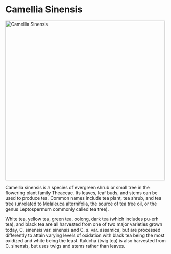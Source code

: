 # Camellia Sinensis

<img class="image-rounded" src="https://upload.wikimedia.org/wikipedia/commons/thumb/e/e3/Camellia_sinensis_-_K%C3%B6hler%E2%80%93s_Medizinal-Pflanzen-025.jpg/800px-Camellia_sinensis_-_K%C3%B6hler%E2%80%93s_Medizinal-Pflanzen-025.jpg" alt="Camellia Sinensis" width="500"/>

Camellia sinensis is a species of evergreen shrub or small tree in the flowering plant family Theaceae. Its leaves, leaf buds, and stems can be used to produce tea. Common names include tea plant, tea shrub, and tea tree (unrelated to Melaleuca alternifolia, the source of tea tree oil, or the genus Leptospermum commonly called tea tree).

White tea, yellow tea, green tea, oolong, dark tea (which includes pu-erh tea), and black tea are all harvested from one of two major varieties grown today, C. sinensis var. sinensis and C. s. var. assamica, but are processed differently to attain varying levels of oxidation with black tea being the most oxidized and white being the least. Kukicha (twig tea) is also harvested from C. sinensis, but uses twigs and stems rather than leaves.
